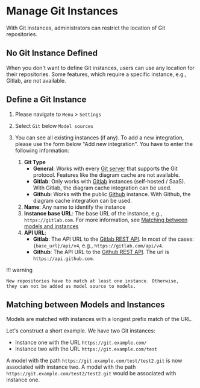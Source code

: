 <!--
 ~ SPDX-FileCopyrightText: Copyright DB InfraGO AG and contributors
 ~ SPDX-License-Identifier: Apache-2.0
 -->

# Manage Git Instances

With Git instances, administrators can restrict the location of Git
repositories.

## No Git Instance Defined

When you don't want to define Git instances, users can use any location for
their repositories. Some features, which require a specific instance, e.g.,
Gitlab, are not available.

## Define a Git Instance

1. Please navigate to `Menu` > `Settings`
1. Select `Git` below `Model sources`
1. You can see all existing instances (if any). To add a new integration,
   please use the form below "Add new integration". You have to enter the
   following information:

   1. **Git Type**
      - **General**: Works with every
        [Git server](https://git-scm.com/book/en/v2/Git-on-the-Server-Setting-Up-the-Server)
        that supports the Git protocol. Features like the diagram cache are not
        available.
      - **Gitlab**: Only works with [Gitlab](https://about.gitlab.com/)
        instances (self-hosted / SaaS). With Gitlab, the diagram cache
        integration can be used.
      - **Github**: Works with the public [Github](https://github.com/)
        instance. With Github, the diagram cache integration can be used.
   1. **Name**: Any name to identify the instance
   1. **Instance base URL**: The base URL of the instance, e.g.,
      `https://gitlab.com`. For more information, see
      [Matching between models and instances](#matching-between-models-and-instances)
   1. **API URL**:
      - **Gitlab**: The API URL to the
        [Gitlab REST API](https://docs.gitlab.com/ee/api/rest/). In most of the
        cases: `{base_url}/api/v4`, e.g., `https://gitlab.com/api/v4`.
      - **Github**: The API URL to the
        [Github REST API](https://docs.github.com/en/rest?apiVersion=2022-11-28).
        The url is `https://api.github.com`.

!!! warning

    New repositories have to match at least one instance. Otherwise,
    they can not be added as model source to models.

## Matching between Models and Instances

Models are matched with instances with a longest prefix match of the URL.

Let's construct a short example. We have two Git instances:

- Instance one with the URL `https://git.example.com/`
- Instance two with the URL `https://git.example.com/test`

A model with the path `https://git.example.com/test/test2.git` is now
associated with instance two. A model with the path
`https://git.example.com/test2/test2.git` would be associated with instance
one.
